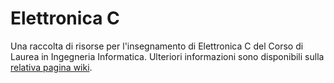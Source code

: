 # Elettronica C

Una raccolta di risorse per l'insegnamento di Elettronica C del Corso di Laurea in Ingegneria Informatica. 
Ulteriori informazioni sono disponibili sulla [relativa pagina wiki](https://csunibo.github.io/wiki/raccolte-di-risorse/index.html).
